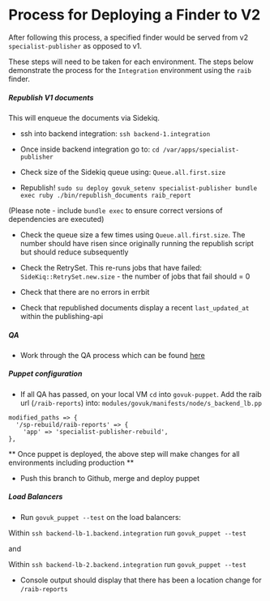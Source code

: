 # Process for Deploying a Finder to V2

After following this process, a specified finder would be served from v2 `specialist-publisher` as opposed to v1.

These steps will need to be taken for each environment. The steps below demonstrate the process for the `Integration` environment using the `raib` finder.

##### Republish V1 documents
This will enqueue the documents via Sidekiq.

* ssh into backend integration: `ssh backend-1.integration`

* Once inside backend integration go to: `cd /var/apps/specialist-publisher`

* Check size of the Sidekiq queue using: `Queue.all.first.size`

* Republish! `sudo su deploy govuk_setenv specialist-publisher bundle exec ruby ./bin/republish_documents raib_report`

(Please note - include `bundle exec` to ensure correct versions of dependencies are executed)

* Check the queue size a few times using `Queue.all.first.size`. The number should have risen since originally running the republish script but should reduce subsequently

* Check the RetrySet. This re-runs jobs that have failed: `SideKiq::RetrySet.new.size` - the number of jobs that fail should = 0

* Check that there are no errors in errbit

* Check that republished documents display a recent `last_updated_at` within the publishing-api

##### QA

* Work through the QA process which can be found [here](https://docs.google.com/spreadsheets/d/13LmDUgd2CKNjihtDP9KNHTtGtQaZls4O0p10eCFTrsg/edit#gid=1849433504)

##### Puppet configuration

* If all QA has passed, on your local VM `cd` into `govuk-puppet`. Add the raib url (`/raib-reports`) into: `modules/govuk/manifests/node/s_backend_lb.pp`

```
modified_paths => {
  '/sp-rebuild/raib-reports' => {
    'app' => 'specialist-publisher-rebuild',
},
```

** Once puppet is deployed, the above step will make changes for all environments including production **

* Push this branch to Github, merge and deploy puppet

##### Load Balancers

* Run `govuk_puppet --test` on the load balancers: 

Within `ssh backend-lb-1.backend.integration` run `govuk_puppet --test`

and

Within `ssh backend-lb-2.backend.integration` run `govuk_puppet --test`

* Console output should display that there has been a location change for `/raib-reports`



